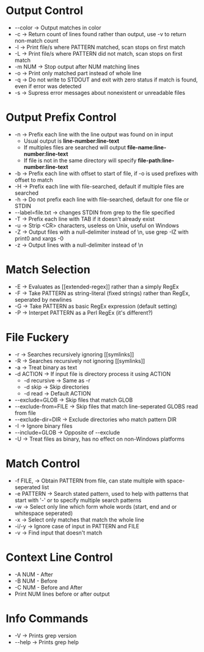 # Output Control
- --color -> Output matches in color
- -c -> Return count of lines found rather than output, use -v to return non-match count
- -l -> Print file/s where PATTERN matched, scan stops on first match
- -L -> Print file/s where PATTERN did not match, scan stops on first match
- -m NUM -> Stop output after NUM matching lines
- -o -> Print only matched part instead of whole line
- -q -> Do not write to STDOUT and exit with zero status if match is found, even if error was detected
- -s -> Supress error messages about nonexistent or unreadable files

# Output Prefix Control
- -n -> Prefix each line with the line output was found on in input
	- Usual output is **line-number:line-text**
	- If multiples files are searched will output **file-name:line-number:line-text**
	- If file is not in the same directory will specify **file-path:line-number:line-text**
- -b -> Prefix each line with offset to start of file, if -o is used prefixes with offset to match
- -H -> Prefix each line with file-searched, default if multiple files are searched
- -h -> Do not prefix each line with file-searched, default for one file or STDIN
- \--label=file.txt -> changes STDIN from grep to the file specified 
- -T -> Prefix each line with TAB if it doesn't already exist
- -u -> Strip \<CR> characters, useless on Unix, useful on Windows 
- -Z -> Output files with a null-delimiter instead of \\n, use grep -IZ with print0 and xargs -0
- -z -> Output lines with a null-delimiter instead of \\n

# Match Selection
- -E -> Evaluates as [[extended-regex]] rather than a simply RegEx
- -F -> Take PATTERN as string-literal (fixed strings) rather than RegEx, seperated by newlines
- -G -> Take PATTERN as basic RegEx expression (default setting)
- -P -> Interpet PATTERN as a Perl RegEx (it's different?)

# File Fuckery
- -r -> Searches recursively ignoring [[symlinks]]
- -R -> Searches recursively not ignoring [[symlinks]]
- -a -> Treat binary as text
- -d ACTION -> If input file is directory process it using ACTION
	- -d recursive -> Same as -r
	- -d skip -> Skip directories
	- -d read -> Default ACTION
- --exclude=GLOB -> Skip files that match GLOB
- --exclude-from=FILE -> Skip files that match line-seperated GLOBS read from file
- --exclude-dir=DIR -> Exclude directories who match pattern DIR
- -I -> Ignore binary files
- --include=GLOB -> Opposite of --exclude
- -U -> Treat files as binary, has no effect on non-Windows platforms

# Match Control
- -f FILE, -> Obtain PATTERN from file, can state multiple with space-seperated list
- -e PATTERN -> Search stated pattern, used to help with patterns that start with '-' or to specify multiple search patterns
- -w -> Select only line which form whole words (start, end and or whitespace seperated)
- -x -> Select only matches that match the whole line
- -i/-y -> Ignore case of input in PATTERN and FILE
- -v -> Find input that doesn't match

# Context Line Control
- -A NUM - After
- -B NUM - Before
- -C NUM - Before and After
- Print NUM lines before or after output

# Info Commands
- -V -> Prints grep version
- --help -> Prints grep help